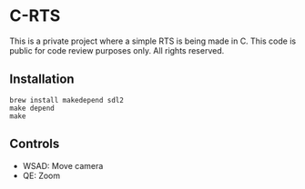 # C-RTS

This is a private project where a simple RTS is being made in C. This code is public for code review
purposes only. All rights reserved.


## Installation

    brew install makedepend sdl2
    make depend
    make


## Controls

  - WSAD: Move camera
  - QE: Zoom
